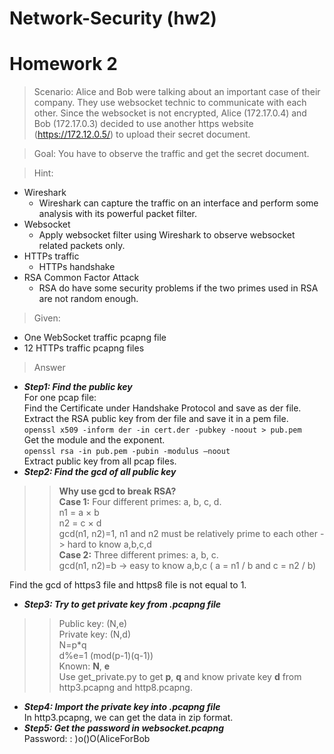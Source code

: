 # Network-Security (hw2)
# Homework 2 
> Scenario: 
Alice and Bob were talking about an important case of their company. They use websocket technic to communicate with each other. Since the websocket is not encrypted, Alice (172.17.0.4) and Bob (172.17.0.3) decided to use another https website (https://172.12.0.5/) to upload their secret document.

> Goal: You have to observe the traffic and get the secret document.

> Hint:
  * Wireshark
    * Wireshark can capture the traffic on an interface and perform some analysis with its powerful packet filter.
  * Websocket
    * Apply websocket filter using Wireshark to observe websocket related packets only.
  * HTTPs traffic
    * HTTPs handshake
  * RSA Common Factor Attack
    * RSA do have some security problems if the two primes used in RSA are not random enough.

> Given:
  * One WebSocket traffic pcapng file
  * 12 HTTPs traffic pcapng files

> Answer
* ***Step1: Find the public key***     
For one pcap file:   
Find the Certificate under Handshake Protocol and save as der file.   
Extract the RSA public key from der file and save it in a pem file.   
`openssl x509 -inform der -in cert.der -pubkey -noout > pub.pem`   
Get the module and the exponent.   
`openssl rsa -in pub.pem -pubin -modulus –noout`   
Extract public key from all pcap files.
* ***Step2: Find the gcd of all public key***  
>> **Why use gcd to break RSA?**    
**Case 1:** Four different primes: a, b, c, d.    
n1 = a × b   
n2 = c × d     
gcd(n1, n2)=1, n1 and n2 must be relatively prime to each other -> hard to know a,b,c,d   
**Case 2:** Three different primes: a, b, c.   
gcd(n1, n2)=b -> easy to know a,b,c ( a = n1 / b and c = n2 / b)   

Find the gcd of https3 file and https8 file is not equal to 1.
* ***Step3: Try to get private key from .pcapng file***   
>> Public key: (N,e)   
Private key: (N,d)   
N=p*q   
d%e=1 (mod(p-1)(q-1))   
Known: **N**, **e**   
Use get_private.py to get **p**, **q** and know private key **d** from http3.pcapng and http8.pcapng.
* ***Step4: Import the private key into .pcapng file***   
In http3.pcapng, we can get the data in zip format.
* ***Step5: Get the password in websocket.pcapng***   
Password: : )o()O(AliceForBob
